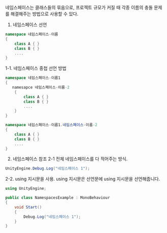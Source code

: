 네임스페이스는 클래스들의 묶음으로, 
프로젝트 규모가 커질 때 각종 이름의 충돌 문제를 해결해주는 방법으로 사용할 수 있다.

1. 네임스페이스 선언
```C#
namespace 네임스페이스-이름
{
    class A { }
    class B { }
    ....
} 
```
  1-1. 네임스페이스 중첩 선언 방법

```C#
namespace 네임스페이스-이름1
{
   namesapce 네임스페이스-이름-2 
    {        
        class A { }
        class B { }
        ....
    }
} 
```
```C#
namespace 네임스페이스-이름1.네임스페이스-이름-2 
{
    class A { }
    class B { }
    ....
} 
```

2. 네임스페이스 참조
  2-1 전체 네임스페이스를 다 적어주는 방식.
```C#
UnityEngine.Debug.Log("네임스페이스 1");
```
  2-2. using 지시문을 사용.
    using 지시문은 선언문에 using 지시문을 선언해줍니다.
```C#
using UnityEngine;

public class NamespacesExample : MonoBehaviour
{
    void Start()
    {
        Debug.Log("네임스페이스 1");
    }
}
```

